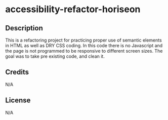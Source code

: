 # accessibility-refactor-horiseon


## Description
This is a refactoring project for practicing proper use of semantic elements in HTML as well as DRY CSS coding.  In this code there is no Javascript and the page is not programmed to be responsive to different screen sizes.  The goal was to take pre existing code, and clean it.


## Credits
N/A

## License
N/A

